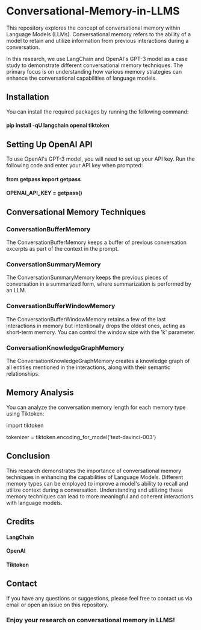 # Conversational-Memory-in-LLMS

This repository explores the concept of conversational memory within Language Models (LLMs). Conversational memory refers to the ability of a model to retain and utilize information from previous interactions during a conversation.

In this research, we use LangChain and OpenAI's GPT-3 model as a case study to demonstrate different conversational memory techniques. The primary focus is on understanding how various memory strategies can enhance the conversational capabilities of language models.

## Installation

You can install the required packages by running the following command:

#### pip install -qU langchain openai tiktoken

## Setting Up OpenAI API

To use OpenAI's GPT-3 model, you will need to set up your API key. Run the following code and enter your API key when prompted:

#### from getpass import getpass

#### OPENAI_API_KEY = getpass()

## Conversational Memory Techniques

### ConversationBufferMemory

The ConversationBufferMemory keeps a buffer of previous conversation excerpts as part of the context in the prompt.

### ConversationSummaryMemory

The ConversationSummaryMemory keeps the previous pieces of conversation in a summarized form, where summarization is performed by an LLM.

### ConversationBufferWindowMemory

The ConversationBufferWindowMemory retains a few of the last interactions in memory but intentionally drops the oldest ones, acting as short-term memory. You can control the window size with the 'k' parameter.

### ConversationKnowledgeGraphMemory

The ConversationKnowledgeGraphMemory creates a knowledge graph of all entities mentioned in the interactions, along with their semantic relationships.

## Memory Analysis

You can analyze the conversation memory length for each memory type using Tiktoken:

import tiktoken

tokenizer = tiktoken.encoding_for_model('text-davinci-003')


## Conclusion

This research demonstrates the importance of conversational memory techniques in enhancing the capabilities of Language Models. Different memory types can be employed to improve a model's ability to recall and utilize context during a conversation. Understanding and utilizing these memory techniques can lead to more meaningful and coherent interactions with language models.

## Credits

#### LangChain

#### OpenAI

#### Tiktoken

## Contact

If you have any questions or suggestions, please feel free to contact us via email or open an issue on this repository.

### Enjoy your research on conversational memory in LLMS!






